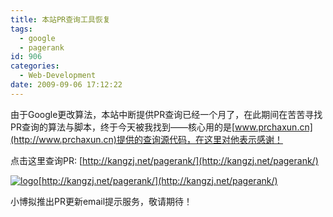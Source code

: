 ```yaml
---
title: 本站PR查询工具恢复
tags:
  - google
  - pagerank
id: 906
categories:
  - Web-Development
date: 2009-09-06 17:12:22
---
```


由于Google更改算法，本站中断提供PR查询已经一个月了，在此期间在苦苦寻找PR查询的算法与脚本，终于今天被我找到——核心用的是[www.prchaxun.cn](http://www.prchaxun.cn)提供的查询源代码，在这里对他表示感谢！

点击这里查询PR: [http://kangzj.net/pagerank/](http://kangzj.net/pagerank/)

[![logo](http://kangzj.net/wp-content/uploads/images/200909/PR_F1EB/logo.gif "logo")](http://kangzj.net/pagerank/)[http://kangzj.net/pagerank/](http://kangzj.net/pagerank/)

小博拟推出PR更新email提示服务，敬请期待！